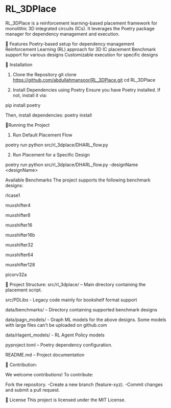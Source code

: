 # RL_3DPlace
RL_3DPlace is a reinforcement learning-based placement framework for monolithic 3D integrated circuits (ICs). It leverages the Poetry package manager for dependency management and execution.

📌 Features
Poetry-based setup for dependency management
Reinforcement Learning (RL) approach for 3D IC placement
Benchmark support for various designs
Customizable execution for specific designs

🚀 Installation
1. Clone the Repository
git clone https://github.com/abdullahmansoor/RL_3DPlace.git
cd RL_3DPlace


2. Install Dependencies using Poetry
Ensure you have Poetry installed. If not, install it via:

pip install poetry

Then, install dependencies:
poetry install



🏃Running the Project

1. Run Default Placement Flow
   
poetry run python src/rl_3dplace/DHARL_flow.py

2. Run Placement for a Specific Design
   
poetry run python src/rl_3dplace/DHARL_flow.py -designName \<designName\>

Available Benchmarks
The project supports the following benchmark designs:

rlcase1

muxshifter4

muxshifter8

muxshifter16

muxshifter16b

muxshifter32

muxshifter64

muxshifter128

picorv32a

🏃 Project Structure:
src/rl_3dplace/ – Main directory containing the placement script.

src/PDLibs - Legacy code mainly for bookshelf format support

data/benchmarks/ – Directory containing supported benchmark designs

data/pagn_models/ - Graph ML models for the above designs. Some models with large files can't be uploaded on github.com

data/rlagent_models/ - RL Agent Policy models

pyproject.toml – Poetry dependency configuration.

README.md – Project documentation



🏃 Contribution:

We welcome contributions! To contribute:

Fork the repository.
-Create a new branch (feature-xyz).
-Commit changes and submit a pull request.

🏃 License
This project is licensed under the MIT License.

